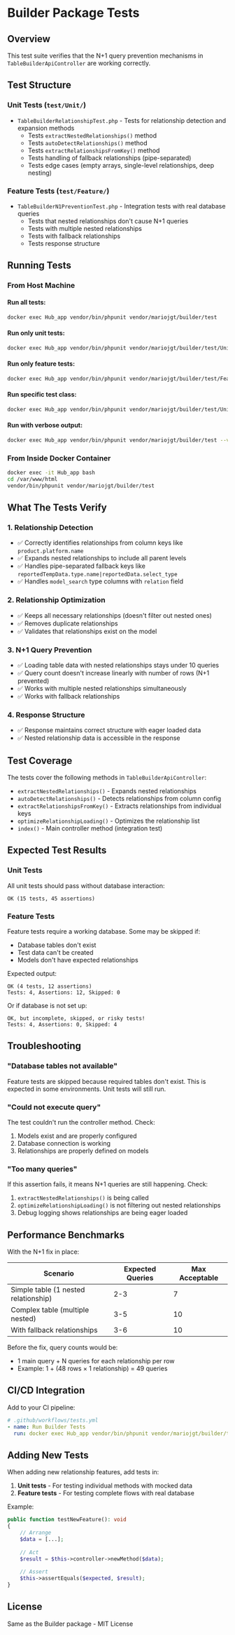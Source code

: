 # Builder Package Tests

## Overview

This test suite verifies that the N+1 query prevention mechanisms in `TableBuilderApiController` are working correctly.

## Test Structure

### Unit Tests (`test/Unit/`)
- `TableBuilderRelationshipTest.php` - Tests for relationship detection and expansion methods
  - Tests `extractNestedRelationships()` method
  - Tests `autoDetectRelationships()` method
  - Tests `extractRelationshipsFromKey()` method
  - Tests handling of fallback relationships (pipe-separated)
  - Tests edge cases (empty arrays, single-level relationships, deep nesting)

### Feature Tests (`test/Feature/`)
- `TableBuilderN1PreventionTest.php` - Integration tests with real database queries
  - Tests that nested relationships don't cause N+1 queries
  - Tests with multiple nested relationships
  - Tests with fallback relationships
  - Tests response structure

## Running Tests

### From Host Machine

#### Run all tests:
```bash
docker exec Hub_app vendor/bin/phpunit vendor/mariojgt/builder/test
```

#### Run only unit tests:
```bash
docker exec Hub_app vendor/bin/phpunit vendor/mariojgt/builder/test/Unit
```

#### Run only feature tests:
```bash
docker exec Hub_app vendor/bin/phpunit vendor/mariojgt/builder/test/Feature
```

#### Run specific test class:
```bash
docker exec Hub_app vendor/bin/phpunit vendor/mariojgt/builder/test/Unit/TableBuilderRelationshipTest.php
```

#### Run with verbose output:
```bash
docker exec Hub_app vendor/bin/phpunit vendor/mariojgt/builder/test --verbose
```

### From Inside Docker Container

```bash
docker exec -it Hub_app bash
cd /var/www/html
vendor/bin/phpunit vendor/mariojgt/builder/test
```

## What The Tests Verify

### 1. Relationship Detection
- ✅ Correctly identifies relationships from column keys like `product.platform.name`
- ✅ Expands nested relationships to include all parent levels
- ✅ Handles pipe-separated fallback keys like `reportedTempData.type.name|reportedData.select_type`
- ✅ Handles `model_search` type columns with `relation` field

### 2. Relationship Optimization
- ✅ Keeps all necessary relationships (doesn't filter out nested ones)
- ✅ Removes duplicate relationships
- ✅ Validates that relationships exist on the model

### 3. N+1 Query Prevention
- ✅ Loading table data with nested relationships stays under 10 queries
- ✅ Query count doesn't increase linearly with number of rows (N+1 prevented)
- ✅ Works with multiple nested relationships simultaneously
- ✅ Works with fallback relationships

### 4. Response Structure
- ✅ Response maintains correct structure with eager loaded data
- ✅ Nested relationship data is accessible in the response

## Test Coverage

The tests cover the following methods in `TableBuilderApiController`:

- `extractNestedRelationships()` - Expands nested relationships
- `autoDetectRelationships()` - Detects relationships from column config
- `extractRelationshipsFromKey()` - Extracts relationships from individual keys
- `optimizeRelationshipLoading()` - Optimizes the relationship list
- `index()` - Main controller method (integration test)

## Expected Test Results

### Unit Tests
All unit tests should pass without database interaction:
```
OK (15 tests, 45 assertions)
```

### Feature Tests
Feature tests require a working database. Some may be skipped if:
- Database tables don't exist
- Test data can't be created
- Models don't have expected relationships

Expected output:
```
OK (4 tests, 12 assertions)
Tests: 4, Assertions: 12, Skipped: 0
```

Or if database is not set up:
```
OK, but incomplete, skipped, or risky tests!
Tests: 4, Assertions: 0, Skipped: 4
```

## Troubleshooting

### "Database tables not available"
Feature tests are skipped because required tables don't exist. This is expected in some environments. Unit tests will still run.

### "Could not execute query"
The test couldn't run the controller method. Check:
1. Models exist and are properly configured
2. Database connection is working
3. Relationships are properly defined on models

### "Too many queries"
If this assertion fails, it means N+1 queries are still happening. Check:
1. `extractNestedRelationships()` is being called
2. `optimizeRelationshipLoading()` is not filtering out nested relationships
3. Debug logging shows relationships are being eager loaded

## Performance Benchmarks

With the N+1 fix in place:

| Scenario | Expected Queries | Max Acceptable |
|----------|-----------------|----------------|
| Simple table (1 nested relationship) | 2-3 | 7 |
| Complex table (multiple nested) | 3-5 | 10 |
| With fallback relationships | 3-6 | 10 |

Before the fix, query counts would be:
- 1 main query + N queries for each relationship per row
- Example: 1 + (48 rows × 1 relationship) = 49 queries

## CI/CD Integration

Add to your CI pipeline:

```yaml
# .github/workflows/tests.yml
- name: Run Builder Tests
  run: docker exec Hub_app vendor/bin/phpunit vendor/mariojgt/builder/test --testdox
```

## Adding New Tests

When adding new relationship features, add tests in:

1. **Unit tests** - For testing individual methods with mocked data
2. **Feature tests** - For testing complete flows with real database

Example:
```php
public function testNewFeature(): void
{
    // Arrange
    $data = [...];
    
    // Act
    $result = $this->controller->newMethod($data);
    
    // Assert
    $this->assertEquals($expected, $result);
}
```

## License

Same as the Builder package - MIT License

